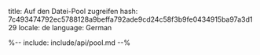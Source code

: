 title: Auf den Datei-Pool zugreifen
hash: 7c493474792ec5788128a9beffa792ade9cd24c58f3b9fe0434915ba97a3d129
locale: de
language: German

%-- include: include/api/pool.md --%
